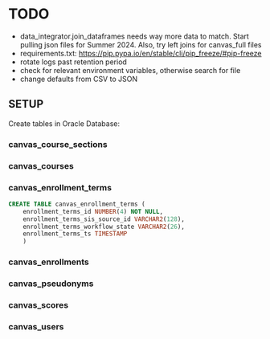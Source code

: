 # TODO

- data_integrator.join_dataframes needs way more data to match. Start pulling json
files for Summer 2024. Also, try left joins for canvas_full files
- requirements.txt: <https://pip.pypa.io/en/stable/cli/pip_freeze/#pip-freeze>
- rotate logs past retention period
- check for relevant environment variables, otherwise search for file
- change defaults from CSV to JSON

## SETUP

Create tables in Oracle Database:

### canvas_course_sections

### canvas_courses

### canvas_enrollment_terms

```sql
CREATE TABLE canvas_enrollment_terms (
    enrollment_terms_id NUMBER(4) NOT NULL,
    enrollment_terms_sis_source_id VARCHAR2(128),
    enrollment_terms_workflow_state VARCHAR2(26),
    enrollment_terms_ts TIMESTAMP
    )
```  

### canvas_enrollments

### canvas_pseudonyms

### canvas_scores

### canvas_users
